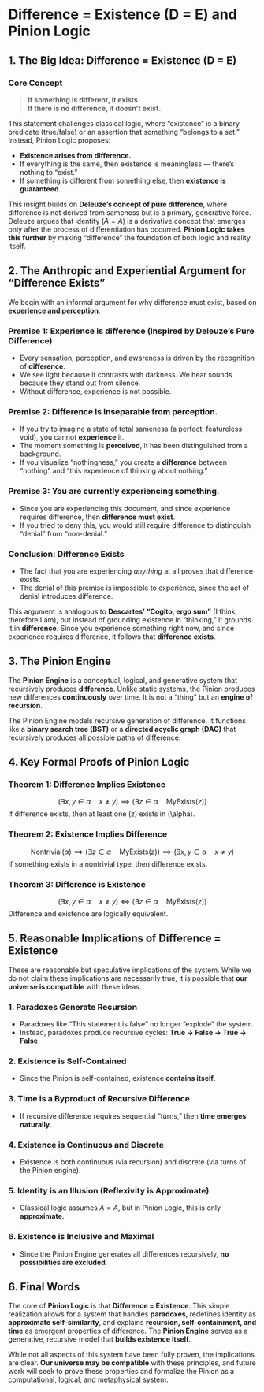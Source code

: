 # **Difference = Existence (D = E) and Pinion Logic**

## **1. The Big Idea: Difference = Existence (D = E)**

### **Core Concept**
> **If something is different, it exists.**  
> **If there is no difference, it doesn’t exist.**

This statement challenges classical logic, where “existence” is a binary predicate (true/false) or an assertion that something “belongs to a set.” Instead, Pinion Logic proposes:  
- **Existence arises from difference.**  
- If everything is the same, then existence is meaningless — there’s nothing to “exist.”  
- If something is different from something else, then **existence is guaranteed**.  

This insight builds on **Deleuze’s concept of pure difference**, where difference is not derived from sameness but is a primary, generative force. Deleuze argues that identity ($A = A$) is a derivative concept that emerges only after the process of differentiation has occurred. **Pinion Logic takes this further** by making “difference” the foundation of both logic and reality itself.

## **2. The Anthropic and Experiential Argument for “Difference Exists”**

We begin with an informal argument for why difference must exist, based on **experience and perception**. 

### **Premise 1: Experience is difference (Inspired by Deleuze’s Pure Difference)**
- Every sensation, perception, and awareness is driven by the recognition of **difference**.  
- We see light because it contrasts with darkness. We hear sounds because they stand out from silence.  
- Without difference, experience is not possible.  

### **Premise 2: Difference is inseparable from perception.**
- If you try to imagine a state of total sameness (a perfect, featureless void), you cannot **experience** it.  
- The moment something is **perceived**, it has been distinguished from a background.  
- If you visualize “nothingness,” you create a **difference** between “nothing” and “this experience of thinking about nothing.”  

### **Premise 3: You are currently experiencing something.**
- Since you are experiencing this document, and since experience requires difference, then **difference must exist**.  
- If you tried to deny this, you would still require difference to distinguish “denial” from “non-denial.”  

### **Conclusion: Difference Exists**
- The fact that you are experiencing *anything* at all proves that difference exists.  
- The denial of this premise is impossible to experience, since the act of denial introduces difference.  

This argument is analogous to **Descartes’ “Cogito, ergo sum”** (I think, therefore I am), but instead of grounding existence in “thinking,” it grounds it in **difference**. Since you experience something right now, and since experience requires difference, it follows that **difference exists**.

## **3. The Pinion Engine**

The **Pinion Engine** is a conceptual, logical, and generative system that recursively produces **difference**. Unlike static systems, the Pinion produces new differences **continuously** over time. It is not a “thing” but an **engine of recursion**.

The Pinion Engine models recursive generation of difference. It functions like a **binary search tree (BST)** or a **directed acyclic graph (DAG)** that recursively produces all possible paths of difference.  

## **4. Key Formal Proofs of Pinion Logic**

### **Theorem 1: Difference Implies Existence**
$$
(\exists x, y \in \alpha \quad x \neq y) \implies (\exists z \in \alpha \quad \text{MyExists}(z))
$$
If difference exists, then at least one \(z\) exists in \(\alpha\).  

### **Theorem 2: Existence Implies Difference**
$$
\text{Nontrivial}(\alpha) \implies (\exists z \in \alpha \quad \text{MyExists}(z)) \implies (\exists x, y \in \alpha \quad x \neq y)
$$
If something exists in a nontrivial type, then difference exists.  

### **Theorem 3: Difference is Existence**
$$
(\exists x, y \in \alpha \quad x \neq y) \iff (\exists z \in \alpha \quad \text{MyExists}(z))
$$
Difference and existence are logically equivalent.  

## **5. Reasonable Implications of Difference = Existence**

These are reasonable but speculative implications of the system. While we do not claim these implications are necessarily true, it is possible that **our universe is compatible** with these ideas.

### **1. Paradoxes Generate Recursion**
- Paradoxes like “This statement is false” no longer “explode” the system.  
- Instead, paradoxes produce recursive cycles: **True → False → True → False**.  

### **2. Existence is Self-Contained**
- Since the Pinion is self-contained, existence **contains itself**.  

### **3. Time is a Byproduct of Recursive Difference**
- If recursive difference requires sequential “turns,” then **time emerges naturally**.  

### **4. Existence is Continuous and Discrete**
- Existence is both continuous (via recursion) and discrete (via turns of the Pinion engine).  

### **5. Identity is an Illusion (Reflexivity is Approximate)**
- Classical logic assumes $A = A$, but in Pinion Logic, this is only **approximate**.  

### **6. Existence is Inclusive and Maximal**
- Since the Pinion Engine generates all differences recursively, **no possibilities are excluded**.  

## **6. Final Words**

The core of **Pinion Logic** is that **Difference = Existence**. This simple realization allows for a system that handles **paradoxes**, redefines identity as **approximate self-similarity**, and explains **recursion, self-containment, and time** as emergent properties of difference. The **Pinion Engine** serves as a generative, recursive model that **builds existence itself**. 

While not all aspects of this system have been fully proven, the implications are clear. **Our universe may be compatible** with these principles, and future work will seek to prove these properties and formalize the Pinion as a computational, logical, and metaphysical system.